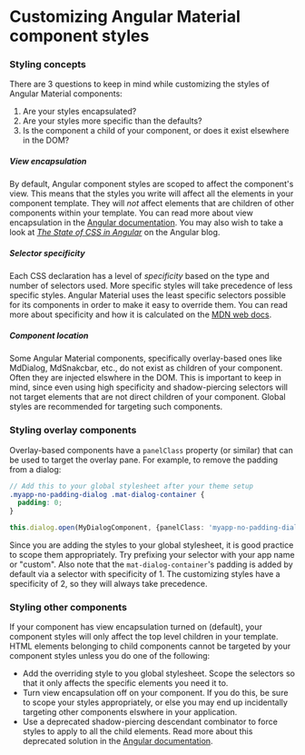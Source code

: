 # Customizing Angular Material component styles

### Styling concepts

There are 3 questions to keep in mind while customizing the styles of Angular Material
components:

1. Are your styles encapsulated?
2. Are your styles more specific than the defaults?
3. Is the component a child of your component, or does it exist elsewhere in the DOM?

##### View encapsulation

By default, Angular component styles are scoped to affect the component's view. This means that
the styles you write will affect all the elements in your component template. They will *not*
affect elements that are children of other components within your template. You can read more
about view encapsulation in the
[Angular documentation](https://angular.io/guide/component-styles#view-encapsulation). You may
also wish to take a look at
[_The State of CSS in Angular_](https://blog.angular.io/the-state-of-css-in-angular-4a52d4bd2700)
on the Angular blog.

##### Selector specificity

Each CSS declaration has a level of *specificity* based on the type and number of selectors used.
More specific styles will take precedence of less specific styles. Angular Material uses the least
specific selectors possible for its components in order to make it easy to override them. You can
read more about specificity and how it is calculated on the
[MDN web docs](https://developer.mozilla.org/en-US/docs/Web/CSS/Specificity).

##### Component location

Some Angular Material components, specifically overlay-based ones like MdDialog, MdSnakcbar, etc.,
do not exist as children of your component. Often they are injected elswhere in the DOM. This is
important to keep in mind, since even using high specificity and shadow-piercing selectors will
not target elements that are not direct children of your component. Global styles are recommended
for targeting such components.

### Styling overlay components

Overlay-based components have a `panelClass` property (or similar) that can be used to target the
overlay pane. For example, to remove the padding from a dialog:

```scss
// Add this to your global stylesheet after your theme setup
.myapp-no-padding-dialog .mat-dialog-container {
  padding: 0;
}
```

```ts
this.dialog.open(MyDialogComponent, {panelClass: 'myapp-no-padding-dialog'})
```

Since you are adding the styles to your global stylesheet, it is good practice to scope
them appropriately. Try prefixing your selector with your app name or "custom". Also note that
the `mat-dialog-container`'s padding is added by default via a selector with specificity of 1. The
customizing styles have a specificity of 2, so they will always take precedence.

### Styling other components

If your component has view encapsulation turned on (default), your component styles will only
affect the top level children in your template. HTML elements belonging to child components cannot
be targeted by your component styles unless you do one of the following:

- Add the overriding style to you global stylesheet. Scope the selectors so that it only affects
the specific elements you need it to.
- Turn view encapsulation off on your component. If you do this, be sure to scope your styles
appropriately, or else you may end up incidentally targeting other components elswhere in your
application.
- Use a deprecated shadow-piercing descendant combinator to force styles to apply to all the child
elements. Read more about this deprecated solution in the
[Angular documentation](https://angular.io/guide/component-styles#deprecated-deep--and-ng-deep).
